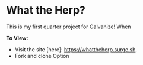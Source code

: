 # What the Herp? 

This is my first quarter project for Galvanize! When

**To View:** 
* Visit the site [here]: https://whattheherp.surge.sh.
* Fork and clone Option 


